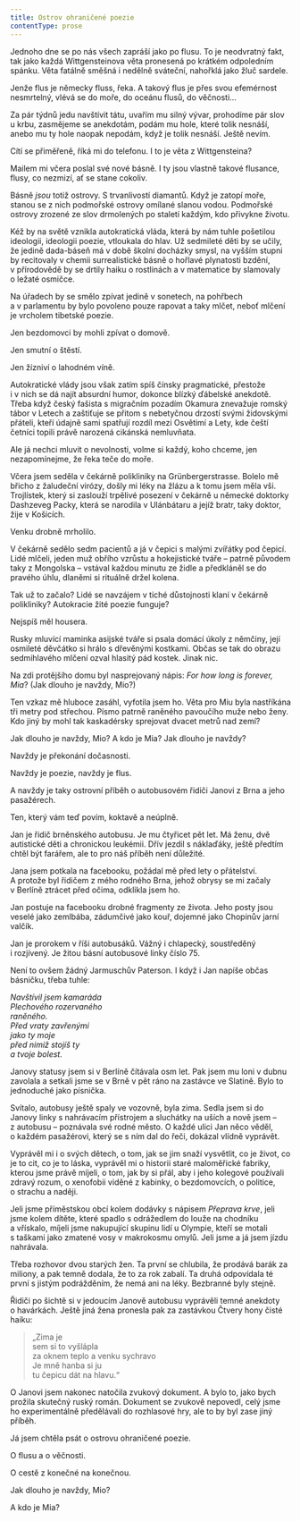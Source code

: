 ```yaml
---
title: Ostrov ohraničené poezie
contentType: prose
---
```


Jednoho dne se po nás všech zapráší jako po flusu. To je neodvratný fakt, tak jako každá Wittgensteinova věta pronesená po krátkém odpoledním spánku. Věta fatálně směšná i nedělně sváteční, nahořklá jako žluč sardele.

Jenže flus je německy fluss, řeka. A takový flus je přes svou efemérnost nesmrtelný, vlévá se do moře, do oceánu flusů, do věčnosti…

  

Za pár týdnů jedu navštívit tátu, uvařím mu silný vývar, prohodíme pár slov u krbu, zasmějeme se anekdotám, podám mu hole, které tolik nesnáší, anebo mu ty hole naopak nepodám, když je tolik nesnáší. Ještě nevím.

Cítí se přiměřeně, říká mi do telefonu. I to je věta z Wittgensteina?

Mailem mi včera poslal své nové básně. I ty jsou vlastně takové flusance, flusy, co nezmizí, ať se stane cokoliv.

Básně _jsou_ totiž ostrovy. S trvanlivostí diamantů. Když je zatopí moře, stanou se z nich podmořské ostrovy omílané slanou vodou. Podmořské ostrovy zrozené ze slov drmolených po staletí každým, kdo přivykne životu.

Kéž by na světě vznikla autokratická vláda, která by nám tuhle pošetilou ideologii, ideologii poezie, vtloukala do hlav. Už sedmileté děti by se učily, že jedině dada-báseň má v době školní docházky smysl, na vyšším stupni by recitovaly v chemii surrealistické básně o hořlavé plynatosti bzdění, v přírodovědě by se drtily haiku o rostlinách a v matematice by slamovaly o ležaté osmičce.

Na úřadech by se smělo zpívat jedině v sonetech, na pohřbech a v parlamentu by bylo povoleno pouze rapovat a taky mlčet, neboť mlčení je vrcholem tibetské poezie.

Jen bezdomovci by mohli zpívat o domově.

Jen smutní o štěstí.

Jen žízniví o lahodném víně.

  

Autokratické vlády jsou však zatím spíš čínsky pragmatické, přestože i v nich se dá najít absurdní humor, dokonce blízký ďábelské anekdotě. Třeba když český fašista s migračním pozadím Okamura znevažuje romský tábor v Letech a zaštiťuje se přitom s nebetyčnou drzostí svými židovskými přáteli, kteří údajně sami spatřují rozdíl mezi Osvětimí a Lety, kde čeští četníci topili právě narozená cikánská nemluvňata.

Ale já nechci mluvit o nevolnosti, volme si každý, koho chceme, jen nezapomínejme, že řeka teče do moře.

  

Včera jsem seděla v čekárně polikliniky na Grünbergerstrasse. Bolelo mě břicho z žaludeční virózy, došly mi léky na žlázu a k tomu jsem měla vši. Trojlístek, který si zaslouží trpělivé posezení v čekárně u německé doktorky Dashzeveg Packy, která se narodila v Ulánbátaru a jejíž bratr, taky doktor, žije v Košicích.

Venku drobně mrholilo.

V čekárně sedělo sedm pacientů a já v čepici s malými zvířátky pod čepicí. Lidé mlčeli, jeden muž obřího vzrůstu a hokejistické tváře – patrně původem taky z Mongolska – vstával každou minutu ze židle a předkláněl se do pravého úhlu, dlaněmi si rituálně držel kolena.

Tak už to začalo? Lidé se navzájem v tiché důstojnosti klaní v čekárně polikliniky? Autokracie žité poezie funguje?

Nejspíš měl housera.

Rusky mluvící maminka asijské tváře si psala domácí úkoly z němčiny, její osmileté děvčátko si hrálo s dřevěnými kostkami. Občas se tak do obrazu sedmihlavého mlčení ozval hlasitý pád kostek. Jinak nic.

  

Na zdi protějšího domu byl nasprejovaný nápis: _For how long is forever, Mia_? (Jak dlouho je navždy, Mio?)

Ten vzkaz mě hluboce zasáhl, vyfotila jsem ho. Věta pro Miu byla nastříkána tři metry pod střechou. Písmo patrně raněného pavoučího muže nebo ženy. Kdo jiný by mohl tak kaskadérsky sprejovat dvacet metrů nad zemí?

Jak dlouho je navždy, Mio? A kdo je Mia? Jak dlouho je navždy?

Navždy je překonání dočasnosti.

Navždy je poezie, navždy je flus.

  

A navždy je taky ostrovní příběh o autobusovém řidiči Janovi z Brna a jeho pasažérech.

Ten, který vám teď povím, koktavě a neúplně.

Jan je řidič brněnského autobusu. Je mu čtyřicet pět let. Má ženu, dvě autistické děti a chronickou leukémii. Dřív jezdil s náklaďáky, ještě předtím chtěl být farářem, ale to pro náš příběh není důležité.

Jana jsem potkala na facebooku, požádal mě před lety o přátelství. A protože byl řidičem z mého rodného Brna, jehož obrysy se mi začaly v Berlíně ztrácet před očima, odklikla jsem ho.

Jan postuje na facebooku drobné fragmenty ze života. Jeho posty jsou veselé jako zemlbába, zádumčivé jako kouř, dojemné jako Chopinův jarní valčík.

Jan je prorokem v říši autobusáků. Vážný i chlapecký, soustředěný i rozjívený. Je žitou básní autobusové linky číslo 75.

Není to ovšem žádný Jarmuschův Paterson. I když i Jan napíše občas básničku, třeba tuhle:

  

_Navštívil jsem kamaráda  
Plechového rozervaného  
raněného.  
Před vraty zavřenými  
jako ty moje  
před nimiž stojíš ty  
a tvoje bolest._

  

Janovy statusy jsem si v Berlíně čítávala osm let. Pak jsem mu loni v dubnu zavolala a setkali jsme se v Brně v pět ráno na zastávce ve Slatině. Bylo to jednoduché jako písnička.

Svítalo, autobusy ještě spaly ve vozovně, byla zima. Sedla jsem si do Janovy linky s nahrávacím přístrojem a sluchátky na uších a nově jsem – z autobusu – poznávala své rodné město. O každé ulici Jan něco věděl, o každém pasažérovi, který se s ním dal do řeči, dokázal vlídně vyprávět.

Vyprávěl mi i o svých dětech, o tom, jak se jim snaží vysvětlit, co je život, co je to cit, co je to láska, vyprávěl mi o historii staré maloměřické fabriky, kterou jsme právě míjeli, o tom, jak by si přál, aby i jeho kolegové používali zdravý rozum, o xenofobii viděné z kabinky, o bezdomovcích, o politice, o strachu a naději.

Jeli jsme příměstskou obcí kolem dodávky s nápisem _Přeprava krve_, jeli jsme kolem dítěte, které spadlo s odrážedlem do louže na chodníku a vřískalo, míjeli jsme nakupující skupinu lidí u Olympie, kteří se motali s taškami jako zmatené vosy v makrokosmu omylů. Jeli jsme a já jsem jízdu nahrávala.

Třeba rozhovor dvou starých žen. Ta první se chlubila, že prodává barák za miliony, a pak temně dodala, že to za rok zabalí. Ta druhá odpovídala té první s jistým podrážděním, že nemá ani na léky. Bezbranné byly stejně.

Řidiči po šichtě si v jedoucím Janově autobusu vyprávěli temné anekdoty o havárkách. Ještě jiná žena pronesla pak za zastávkou Čtvery hony čisté haiku:

  

> „Zima je  
> sem si to vyšlápla  
> za oknem teplo a venku sychravo  
> Je mně hanba si ju  
> tu čepicu dát na hlavu.“

  

O Janovi jsem nakonec natočila zvukový dokument. A bylo to, jako bych prožila skutečný ruský román. Dokument se zvukově nepo­vedl, celý jsme ho experimentálně předělávali do rozhlasové hry, ale to by byl zase jiný příběh.

Já jsem chtěla psát o ostrovu ohraničené poezie.

O flusu a o věčnosti.

O cestě z konečné na konečnou.

Jak dlouho je navždy, Mio?

A kdo je Mia?
